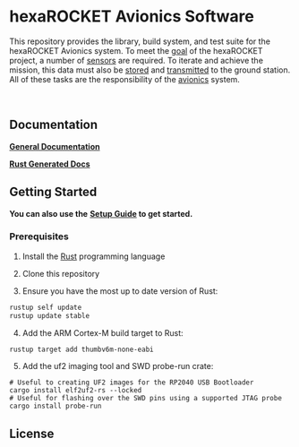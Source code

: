 # hexaROCKET Avionics Software



This repository provides the library, build system, and test suite for the
hexaROCKET Avionics system. To meet the 
[goal](https://hexarocket.github.io/hexaROCKET-website/docs/project_overview/goals/) 
of the hexaROCKET project, a number of 
[sensors](https://hexarocket.github.io/hexaROCKET-website/docs/avionics/sensors/)
are required. To iterate and achieve the mission, this data must also be 
[stored](https://hexarocket.github.io/hexaROCKET-website/docs/avionics/flight-data/) 
and [transmitted](https://hexarocket.github.io/hexaROCKET-website/docs/avionics/telemetry/) 
to the ground station. All of these tasks are the responsibility of the 
[avionics](https://hexarocket.github.io/hexaROCKET-website/docs/avionics/overview/) system.

<br>

## Documentation

**[General Documentation](https://hexarocket.github.io/hexaROCKET-website/docs/avionics/overview/)**

**[Rust Generated Docs]()**

## Getting Started

**You can also use the** 
**[Setup Guide](https://hexarocket.github.io/hexaROCKET-website/docs/avionics/setup/) to get started.**

### Prerequisites

1. Install the [Rust](https://www.rust-lang.org/tools/install) programming language

2. Clone this repository

3. Ensure you have the most up to date version of Rust:

```bash
rustup self update
rustup update stable
```

4. Add the ARM Cortex-M build target to Rust:

```bash
rustup target add thumbv6m-none-eabi
```

5. Add the uf2 imaging tool and SWD probe-run crate:

```
# Useful to creating UF2 images for the RP2040 USB Bootloader
cargo install elf2uf2-rs --locked
# Useful for flashing over the SWD pins using a supported JTAG probe
cargo install probe-run
```

## License

